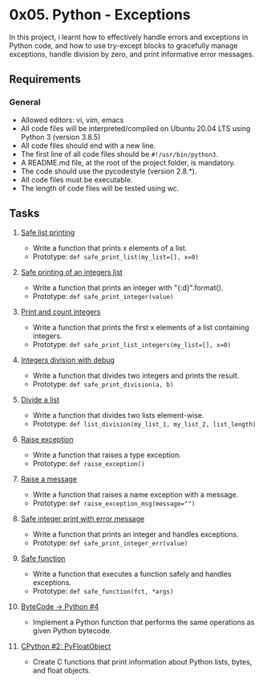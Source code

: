 # 0x05. Python - Exceptions
In this project, i learnt how to effectively handle errors and exceptions in Python code, and how to use try-except blocks to gracefully manage exceptions, handle division by zero, and print informative error messages.

## Requirements
### General
- Allowed editors: vi, vim, emacs
- All code files will be interpreted/compiled on Ubuntu 20.04 LTS using Python 3 (version 3.8.5)
- All code files should end with a new line.
- The first line of all code files should be `#!/usr/bin/python3`.
- A README.md file, at the root of the project folder, is mandatory.
- The code should use the pycodestyle (version 2.8.*).
- All code files must be executable.
- The length of code files will be tested using wc.

## Tasks

1. [Safe list printing](0-safe_print_list.py)
   - Write a function that prints x elements of a list.
   - Prototype: `def safe_print_list(my_list=[], x=0)`

2. [Safe printing of an integers list](1-safe_print_integer.py)
   - Write a function that prints an integer with "{:d}".format().
   - Prototype: `def safe_print_integer(value)`

3. [Print and count integers](2-safe_print_list_integers.py)
   - Write a function that prints the first x elements of a list containing integers.
   - Prototype: `def safe_print_list_integers(my_list=[], x=0)`

4. [Integers division with debug](3-safe_print_division.py)
   - Write a function that divides two integers and prints the result.
   - Prototype: `def safe_print_division(a, b)`

5. [Divide a list](4-list_division.py)
   - Write a function that divides two lists element-wise.
   - Prototype: `def list_division(my_list_1, my_list_2, list_length)`

6. [Raise exception](5-raise_exception.py)
   - Write a function that raises a type exception.
   - Prototype: `def raise_exception()`

7. [Raise a message](6-raise_exception_msg.py)
   - Write a function that raises a name exception with a message.
   - Prototype: `def raise_exception_msg(message="")`

8. [Safe integer print with error message](100-safe_print_integer_err.py)
   - Write a function that prints an integer and handles exceptions.
   - Prototype: `def safe_print_integer_err(value)`

9. [Safe function](101-safe_function.py)
   - Write a function that executes a function safely and handles exceptions.
   - Prototype: `def safe_function(fct, *args)`

10. [ByteCode -> Python #4](102-magic_calculation.py)
    - Implement a Python function that performs the same operations as given Python bytecode.

11. [CPython #2: PyFloatObject](103-python.c)
    - Create C functions that print information about Python lists, bytes, and float objects.
